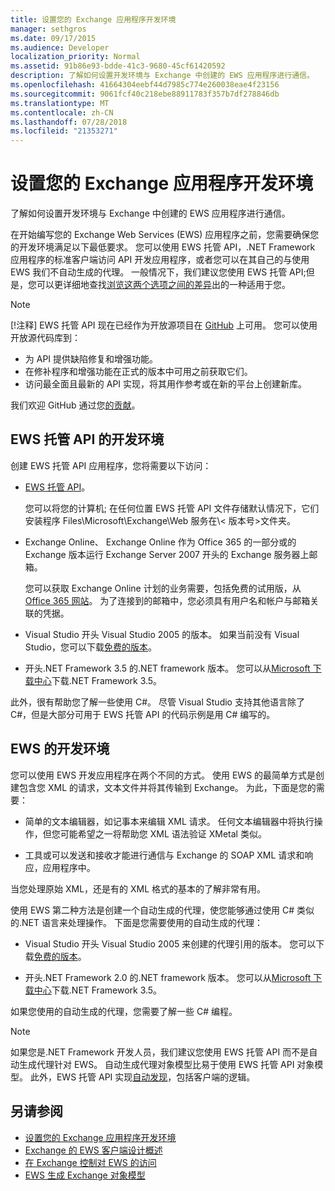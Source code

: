 ```yaml
---
title: 设置您的 Exchange 应用程序开发环境
manager: sethgros
ms.date: 09/17/2015
ms.audience: Developer
localization_priority: Normal
ms.assetid: 91b86e93-bdde-41c3-9680-45cf61420592
description: 了解如何设置开发环境与 Exchange 中创建的 EWS 应用程序进行通信。
ms.openlocfilehash: 41664304eebf44d7985c774e260038eae4f23156
ms.sourcegitcommit: 9061fcf40c218ebe88911783f357b7df278846db
ms.translationtype: MT
ms.contentlocale: zh-CN
ms.lasthandoff: 07/28/2018
ms.locfileid: "21353271"
---
```

# <a name="setting-up-your-exchange-application-development-environment"></a>设置您的 Exchange 应用程序开发环境

了解如何设置开发环境与 Exchange 中创建的 EWS 应用程序进行通信。
  
在开始编写您的 Exchange Web Services (EWS) 应用程序之前，您需要确保您的开发环境满足以下最低要求。 您可以使用 EWS 托管 API，.NET Framework 应用程序的标准客户端访问 API 开发应用程序，或者您可以在其自己的与使用 EWS 我们不自动生成的代理。 一般情况下，我们建议您使用 EWS 托管 API;但是，您可以更详细地查找[浏览这两个选项之间的差异](ews-client-design-overview-for-exchange.md)出的一种适用于您。 
  
> [!NOTE]
> [!注释] EWS 托管 API 现在已经作为开放源项目在 [GitHub](https://github.com/officedev/ews-managed-api) 上可用。 您可以使用开放源代码库到： 
> - 为 API 提供缺陷修复和增强功能。 
> - 在修补程序和增强功能在正式的版本中可用之前获取它们。 
> - 访问最全面且最新的 API 实现，将其用作参考或在新的平台上创建新库。
> 
>  我们欢迎 GitHub 通过您[的贡献](https://github.com/OfficeDev/ews-managed-api/blob/master/CONTRIBUTING.md)。 
  
## <a name="development-environment-for-the-ews-managed-api"></a>EWS 托管 API 的开发环境
<a name="bk_EWSMA"> </a>

创建 EWS 托管 API 应用程序，您将需要以下访问：
  
- [EWS 托管 API](http://aka.ms/ews-managed-api-readme)。 
    
    您可以将您的计算机; 在任何位置 EWS 托管 API 文件存储默认情况下，它们安装程序 Files\Microsoft\Exchange\Web 服务在\\< 版本号\>文件夹。
    
- Exchange Online、 Exchange Online 作为 Office 365 的一部分或的 Exchange 版本运行 Exchange Server 2007 开头的 Exchange 服务器上邮箱。 
    
    您可以获取 Exchange Online 计划的业务需要，包括免费的试用版，从[Office 365 网站](http://office.microsoft.com/en-us/business/compare-office-365-for-business-plans-FX102918419.aspx#fbid=1tsGNIE7e3a)。 为了连接到的邮箱中，您必须具有用户名和帐户与邮箱关联的凭据。
    
- Visual Studio 开头 Visual Studio 2005 的版本。 如果当前没有 Visual Studio，您可以下载[免费的版本](https://visualstudio.microsoft.com/)。
    
- 开头.NET Framework 3.5 的.NET framework 版本。 您可以从[Microsoft 下载中心](http://go.microsoft.com/fwlink/?LinkId=191777)下载.NET Framework 3.5。
    
此外，很有帮助您了解一些使用 C#。 尽管 Visual Studio 支持其他语言除了 C#，但是大部分可用于 EWS 托管 API 的代码示例是用 C# 编写的。
  
## <a name="development-environment-for-ews"></a>EWS 的开发环境
<a name="bk_EWS"> </a>

您可以使用 EWS 开发应用程序在两个不同的方式。 使用 EWS 的最简单方式是创建包含您 XML 的请求，文本文件并将其传输到 Exchange。 为此，下面是您的需要： 
  
- 简单的文本编辑器，如记事本来编辑 XML 请求。 任何文本编辑器中将执行操作，但您可能希望之一将帮助您 XML 语法验证 XMetal 类似。
    
- 工具或可以发送和接收才能进行通信与 Exchange 的 SOAP XML 请求和响应，应用程序中。
    
当您处理原始 XML，还是有的 XML 格式的基本的了解非常有用。
  
使用 EWS 第二种方法是创建一个自动生成的代理，使您能够通过使用 C# 类似的.NET 语言来处理操作。 下面是您需要使用的自动生成的代理：
  
- Visual Studio 开头 Visual Studio 2005 来创建的代理引用的版本。 您可以下载[免费的版本](https://visualstudio.microsoft.com/)。
    
- 开头.NET Framework 2.0 的.NET framework 版本。 您可以从[Microsoft 下载中心](http://go.microsoft.com/fwlink/?LinkId=191777)下载.NET Framework 3.5。
    
如果您使用的自动生成的代理，您需要了解一些 C# 编程。
  
> [!NOTE]
> 如果您是.NET Framework 开发人员，我们建议您使用 EWS 托管 API 而不是自动生成代理针对 EWS。 自动生成代理对象模型比易于使用 EWS 托管 API 对象模型。 此外，EWS 托管 API 实现[自动发现](autodiscover-for-exchange.md)，包括客户端的逻辑。 
  
## <a name="see-also"></a>另请参阅

- [设置您的 Exchange 应用程序开发环境](setting-up-your-exchange-application-development-environment.md)   
- [Exchange 的 EWS 客户端设计概述](ews-client-design-overview-for-exchange.md)  
- [在 Exchange 控制对 EWS 的访问](how-to-control-access-to-ews-in-exchange.md)  
- [EWS 生成 Exchange 对象模型](https://msdn.microsoft.com/en-us/library/jj190899)
    

